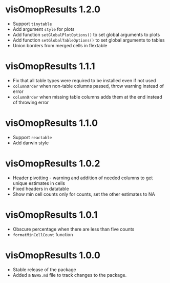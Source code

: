 # visOmopResults 1.2.0

* Support `tinytable`
* Add argument `style` for plots
* Add function `setGlobalPlotOptions()` to set global arguments to plots
* Add function `setGlobalTableOptions()` to set global arguments to tables
* Union borders from merged cells in flextable


# visOmopResults 1.1.1

* Fix that all table types were required to be installed even if not used 
* `columnOrder` when non-table columns passed, throw warning instead of error
* `columnOrder` when missing table columns adds them at the end instead of throwing error 

# visOmopResults 1.1.0

* Support `reactable` 
* Add darwin style 

# visOmopResults 1.0.2

* Header pivotting - warning and addition of needed columns to get unique estimates in cells
* Fixed headers in datatable 
* Show min cell counts only for counts, set the other estimates to NA

# visOmopResults 1.0.1

* Obscure percentage when there are less than five counts 
* `formatMinCellCount` function 

# visOmopResults 1.0.0

* Stable release of the package
* Added a `NEWS.md` file to track changes to the package.
